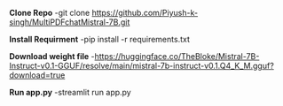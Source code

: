 **Clone Repo**
    -git clone https://github.com/Piyush-k-singh/MultiPDFchatMistral-7B.git

**Install Requirment**
    -pip install -r requirements.txt

**Download weight file**
    -https://huggingface.co/TheBloke/Mistral-7B-Instruct-v0.1-GGUF/resolve/main/mistral-7b-instruct-v0.1.Q4_K_M.gguf?download=true

**Run app.py**
    -streamlit run app.py
